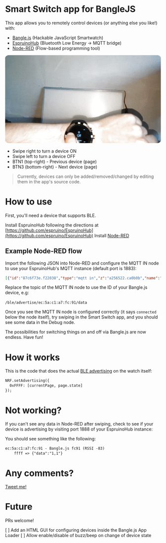 # Smart Switch app for BangleJS

This app allows you to remotely control devices (or anything else you like!) with:

* [Bangle.js](https://www.espruino.com/Bangle.js) (Hackable JavaScript Smartwatch)
* [EspruinoHub](https://github.com/espruino/EspruinoHub) (Bluetooth Low Energy -> MQTT bridge)
* [Node-RED](https://nodered.org) (Flow-based programming tool)

![Demo of Smart Switch app in action](https://raw.githubusercontent.com/wdmtech/BangleApps/add-video/apps/smtswch/demo.gif)

* Swipe right to turn a device ON
* Swipe left to turn a device OFF
* BTN1 (top-right) - Previous device (page)
* BTN3 (bottom-right) - Next device (page)

> Currently, devices can only be added/removed/changed by editing them in the app's source code. 

# How to use

First, you'll need a device that supports BLE. 

Install EspruinoHub following the directions at [https://github.com/espruino/EspruinoHub](https://github.com/espruino/EspruinoHub)
Install [Node-RED](https://nodered.org/docs/getting-started)

## Example Node-RED flow

Import the following JSON into Node-RED and configure the MQTT IN node to use your EspruinoHub's MQTT instance (default port is 1883):

```JSON
[{"id":"87c6f73e.f22038","type":"mqtt in","z":"a256522.ca0b0b","name":"⌚️BangleJS data","topic":"/ble/advertise/ec:5a:c1:a7:fc:91/data","qos":"2","datatype":"auto","broker":"b961407a.91beb","x":860,"y":100,"wires":[["c37809de.3fc538"]]},{"id":"c37809de.3fc538","type":"function","z":"a256522.ca0b0b","name":"Set topic, remove quotes","func":"msg.topic = \"any_topic_here\";\nmsg.payload = msg.payload.replace(/['\"]+/g, \"\")\n\nreturn msg;","outputs":1,"noerr":0,"x":1070,"y":100,"wires":[["9019be89.5b6d5"]]},{"id":"9019be89.5b6d5","type":"debug","z":"a256522.ca0b0b","name":"","active":true,"tosidebar":true,"console":false,"tostatus":false,"complete":"true","targetType":"full","x":1250,"y":100,"wires":[]},{"id":"b961407a.91beb","type":"mqtt-broker","z":"","name":"","broker":"192.168.1.22","port":"1883","clientid":"","usetls":false,"compatmode":false,"keepalive":"60","cleansession":true,"birthTopic":"hello_there","birthQos":"0","birthPayload":"","closeTopic":"bye_now","closeQos":"0","closePayload":"true","willTopic":"bye_now","willQos":"0","willPayload":"true"}]
```

Replace the topic of the MQTT IN node to use the ID of your Bangle.js device, e.g:

`/ble/advertise/ec:5a:c1:a7:fc:91/data`

Once you see the MQTT IN node is configured correctly (it says `connected` below the node itself), try swiping in the Smart Switch app, and 
you should see some data in the Debug node.

The possibilities for switching things on and off via Bangle.js are now endless. Have fun!

# How it works

This is the code that does the actual [BLE advertising](https://www.espruino.com/BLE%20Advertising) on the watch itself:

```JS
NRF.setAdvertising({
  0xFFFF: [currentPage, page.state]
});
```

# Not working?

If you can't see any data in Node-RED after swiping, check to see if your device is advertising by visiting port 1888 of your EspruinoHub instance:

You should see something like the following:
  
```
ec:5a:c1:a7:fc:91 - Bangle.js fc91 (RSSI -83)
    ffff => {"data":"1,1"}
```

# Any comments?

[Tweet me!](https://twitter.com/BillyWhizzkid) 

# Future 

PRs welcome!

[ ] Add an HTML GUI for configuring devices inside the Bangle.js App Loader
[ ] Allow enable/disable of buzz/beep on change of device state 
